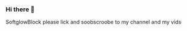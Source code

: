 ### Hi there 👋

<!--
**SoftglowBlock/SoftglowBlock** is a ✨ _special_ ✨ repository because its `README.md` (this file) appears on your GitHub profile.

Here are some ideas to get you started:

- 🔭 I’m currently working on getting a Minecraft Account, so don't blame me :\
- 🌱 I’m currently learning c++
- 👯 I’m looking to collaborate on, DONT ASK ME
- 🤔 I’m looking for help with the meaning of life
- 💬 Ask me about how to use an apple
- 📫 How to reach me: Contact me on Discord, but no pings (do itt) no dont listen to him, anyways my Discord is SoftglowBlock#0207 (and ping meeeee) NOOOOOOOOOO
- 😄 Pronouns: i dunno englist :\
- ⚡ Fun fact: I can code and create games in C++ just to be smart
--> SoftglowBlock please lick and soobscroobe to my channel and my vids
